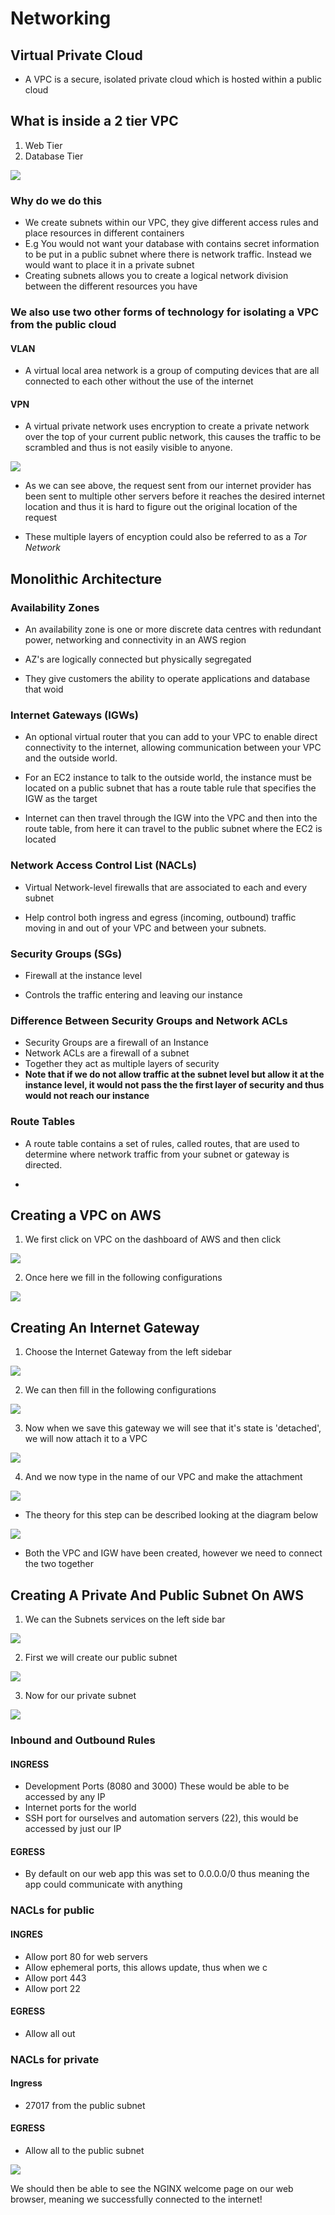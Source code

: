 # Networking


## Virtual Private Cloud

- A VPC is a secure, isolated private cloud which is hosted within a public cloud



## What is inside a 2 tier VPC

1. Web Tier
2. Database Tier

![](images/VPC-diagram.png)

### Why do we do this

- We create subnets within our VPC, they give different access rules and place resources in different containers
- E.g You would not want your database with contains secret information to be put in a public subnet where there is 
network traffic. Instead we would want to place it in a private subnet
- Creating subnets allows you to create a logical network division between the different resources you have


### We also use two other forms of technology for isolating a VPC from the public cloud

#### VLAN

- A virtual local area network is a group of computing devices that are all connected to each other without the use
of the internet


#### VPN

- A virtual private network uses encryption to create a private network over the top of your current public network,
this causes the traffic to be scrambled and thus is not easily visible to anyone.

![](images/VPN-diagram.png)

- As we can see above, the request sent from our internet provider has been sent to multiple other servers before it reaches
the desired internet location and thus it is hard to figure out the original location of the request

- These multiple layers of encyption could also be referred to as a *Tor Network*



## Monolithic Architecture



### Availability Zones

- An availability zone is one or more discrete data centres with redundant power, networking and connectivity in
an AWS region

- AZ's are logically connected but physically segregated

- They give customers the ability to operate applications and database that woid



### Internet Gateways (IGWs)

- An optional virtual router that you can add to your VPC to enable direct connectivity to the internet, allowing communication
between your VPC and the outside world.

- For an EC2 instance to talk to the outside world, the instance must be located on a public subnet that has a route table 
rule that specifies the IGW as the target

- Internet can then travel through the IGW into the VPC and then into the route table, from here it can travel to the public
subnet where the EC2 is located



### Network Access Control List (NACLs)

- Virtual Network-level firewalls that are associated to each and every subnet

- Help control both ingress and egress (incoming, outbound) traffic moving in and out of your VPC and between your subnets.

### Security Groups (SGs)

- Firewall at the instance level

- Controls the traffic entering and leaving our instance


### Difference Between Security Groups and Network ACLs

- Security Groups are a firewall of an Instance
- Network ACLs are a firewall of a subnet
- Together they act as multiple layers of security
- **Note that if we do not allow traffic at the subnet level but allow it at the instance level, it would not pass the
the first layer of security and thus would not reach our instance**


### Route Tables

- A route table contains a set of rules, called routes, that are used to determine where network traffic from your subnet
or gateway is directed.

- 


## Creating a VPC on AWS

1) We first click on VPC on the dashboard of AWS and then click

![](images/Create-VPC-button.png)


2) Once here we fill in the following configurations

![](images/VPC-configuration.png)



## Creating An Internet Gateway

1) Choose the Internet Gateway from the left sidebar

![](images/Internet-gateway-dashboard.png)

2) We can then fill in the following configurations

![](images/Create-internet-gateway.png)

3) Now when we save this gateway we will see that it's state is 'detached', we will now attach it to a VPC

![](images/Attaching-To-VPC.png)


4) And we now type in the name of our VPC and make the attachment

![](images/Attach-To-VPC-Configs.png)


- The theory for this step can be described looking at the diagram below

![](images/IGW-Theory.png)

- Both the VPC and IGW have been created, however we need to connect the two together


## Creating A Private And Public Subnet On AWS

1) We can the Subnets services on the left side bar

![](images/)


2) First we will create our public subnet

![](images/Create-Public-Subnet.png)


3) Now for our private subnet

![](images/Create-Public-Subnet.png)


### Inbound and Outbound Rules

#### INGRESS

- Development Ports (8080 and 3000) These would be able to be accessed by any IP
- Internet ports for the world
- SSH port for ourselves and automation servers (22), this would be accessed by just our IP


#### EGRESS

- By default on our web app this was set to 0.0.0.0/0 thus meaning the app could communicate
with anything


### NACLs for public

#### INGRES
- Allow port 80 for web servers
- Allow ephemeral ports, this allows update, thus when we c
- Allow port 443
- Allow port 22

#### EGRESS
- Allow all out



### NACLs for private

#### Ingress

- 27017 from the public subnet 

#### EGRESS

- Allow all to the public subnet



![](images/NGIXNX-downloaded-successfully.png)

We should then be able to see the NGINX welcome page on our web browser, meaning we successfully
connected to the internet!